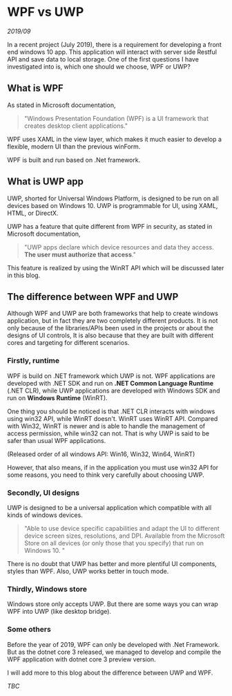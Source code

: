 
# WPF vs UWP
*2019/09*

In a recent project (July 2019), there is a requirement for developing a front end windows 10 app. This application will interact with server side Restful API and save data to local storage. One of the first questions I have investigated into is, which one should we choose, WPF or UWP?

## What is WPF

As stated in Microsoft documentation,
> "Windows Presentation Foundation (WPF) is a UI framework that creates desktop client applications."

WPF uses XAML in the view layer, which makes it much easier to develop a flexible, modern UI than the previous winForm.

WPF is built and run based on .Net framework. 

## What is UWP app

UWP, shorted for Universal Windows Platform, is designed to be run on all devices based on Windows 10. UWP is programmable for UI, using XAML, HTML, or DirectX.


UWP has a feature that quite different from WPF in security, as stated in Microsoft documentation, 
> "UWP apps declare which device resources and data they access. **The user must authorize that access**."

This feature is realized by using the WinRT API which will be discussed later in this blog.


## The difference between WPF and UWP

Although WPF and UWP are both frameworks that help to create windows application, but in fact they are two completely different products. It is not only because of the libraries/APIs been used in the projects or about the designs of UI controls, It is also because that they are built with different cores and targeting for different scenarios.

### **Firstly, runtime**
WPF is build on .NET framework which UWP is not. WPF applications are developed with .NET SDK and run on **.NET Common Language Runtime** (.NET CLR), while UWP applications are developed with Windows SDK and run on **Windows Runtime** (WinRT). 

One thing you should be noticed is that .NET CLR interacts with windows using win32 API, while WinRT doesn't. WinRT uses WinRT API. Compared with Win32, WinRT is newer and is able to handle the management of access permission, while win32 can not. That is why UWP is said to be safer than usual WPF applications. 

(Released order of all windows API: Win16, Win32, Win64, WinRT)

However, that also means, if in the application you must use win32 API for some reasons, you need to think very carefully about choosing UWP.


### **Secondly, UI designs**
UWP is designed to be a universal application which compatible with all kinds of windows devices. 


> "Able to use device specific capabilities and adapt the UI to different device screen sizes, resolutions, and DPI.
Available from the Microsoft Store on all devices (or only those that you specify) that run on Windows 10. "

There is no doubt that UWP has better and more plentiful UI components, styles than WPF. Also, UWP works better in touch mode.

### **Thirdly, Windows store**
Windows store only accepts UWP. But there are some ways you can wrap WPF into UWP (like desktop bridge). 


### **Some others**
Before the year of 2019, WPF can only be developed with .Net Framework. But as the dotnet core 3 released, we managed to develop and compile the WPF application with dotnet core 3 preview version. 

I will add more to this blog about the difference between UWP and WPF.  

*TBC*

<comments issueid="2"/>